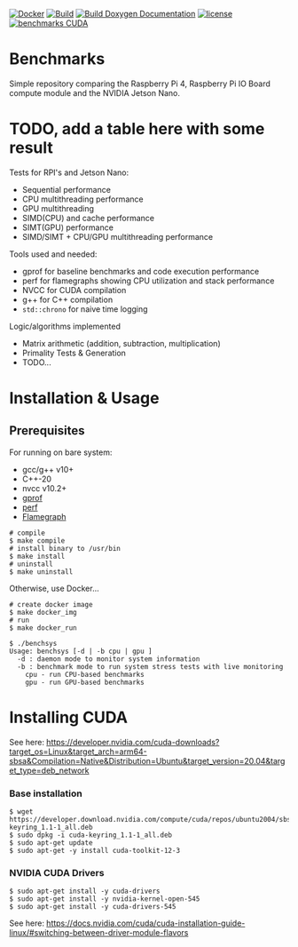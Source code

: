 [![Docker](https://github.com/NAU-IoT/benchmarks/actions/workflows/docker.yml/badge.svg)](https://github.com/NAU-IoT/benchmarks/actions/workflows/docker.yml)
[![Build](https://github.com/NAU-IoT/benchmarks/actions/workflows/build.yml/badge.svg)](https://github.com/NAU-IoT/benchmarks/actions/workflows/build.yml)
[![Build Doxygen Documentation](https://github.com/NAU-IoT/benchmarks/actions/workflows/doxygen.yml/badge.svg)](https://github.com/NAU-IoT/benchmarks/actions/workflows/doxygen.yml)
[![license](https://img.shields.io/github/license/NAU-IoT/benchmarks?color=23228B22)](https://github.com/NAU-IoT/benchmarks/blob/main/LICENSE)
[![benchmarks CUDA](https://github.com/NAU-IoT/benchmarks/actions/workflows/CUDA.yml/badge.svg)](https://github.com/NAU-IoT/benchmarks/actions/workflows/CUDA.yml)

# Benchmarks
Simple repository comparing the Raspberry Pi 4, Raspberry Pi IO Board compute module
and the NVIDIA Jetson Nano.

# TODO, add a table here with some result


Tests for RPI's and Jetson Nano:
* Sequential performance 
* CPU multithreading performance
* GPU multithreading
* SIMD(CPU) and cache performance
* SIMT(GPU) performance
* SIMD/SIMT + CPU/GPU multithreading performance

Tools used and needed:
* gprof for baseline benchmarks and code execution performance
* perf for flamegraphs showing CPU utilization and stack performance
* NVCC for CUDA compilation
* g++ for C++ compilation
* `std::chrono` for naive time logging

Logic/algorithms implemented
* Matrix arithmetic (addition, subtraction, multiplication)
* Primality Tests & Generation
* TODO...

# Installation & Usage
## Prerequisites
For running on bare system:
- gcc/g++ v10+
- C++-20
- nvcc v10.2+
- [gprof](https://ftp.gnu.org/old-gnu/Manuals/gprof-2.9.1/html_mono/gprof.html)
- [perf](https://perf.wiki.kernel.org/index.php/Main_Page)
- [Flamegraph](https://github.com/brendangregg/FlameGraph)

```
# compile
$ make compile
# install binary to /usr/bin
$ make install
# uninstall
$ make uninstall
```

Otherwise, use Docker...
```
# create docker image
$ make docker_img
# run
$ make docker_run
```

```
$ ./benchsys 
Usage: benchsys [-d | -b cpu | gpu ]
  -d : daemon mode to monitor system information
  -b : benchmark mode to run system stress tests with live monitoring
    cpu - run CPU-based benchmarks
    gpu - run GPU-based benchmarks
```

# Installing CUDA

See here: https://developer.nvidia.com/cuda-downloads?target_os=Linux&target_arch=arm64-sbsa&Compilation=Native&Distribution=Ubuntu&target_version=20.04&target_type=deb_network

### Base installation
```
$ wget https://developer.download.nvidia.com/compute/cuda/repos/ubuntu2004/sbsa/cuda-keyring_1.1-1_all.deb
$ sudo dpkg -i cuda-keyring_1.1-1_all.deb
$ sudo apt-get update
$ sudo apt-get -y install cuda-toolkit-12-3
```

### NVIDIA CUDA Drivers
```
$ sudo apt-get install -y cuda-drivers
$ sudo apt-get install -y nvidia-kernel-open-545
$ sudo apt-get install -y cuda-drivers-545
```
See here: https://docs.nvidia.com/cuda/cuda-installation-guide-linux/#switching-between-driver-module-flavors
